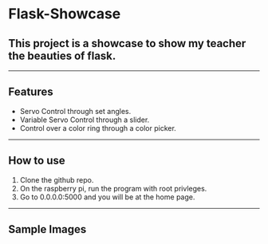# Flask-Showcase

## This project is a showcase to show my teacher the beauties of flask.

---

## Features

* Servo Control through set angles.
* Variable Servo Control through a slider.
* Control over a color ring through a color picker.

---

## How to use

1. Clone the github repo.
2. On the raspberry pi, run the program with root privleges.
3. Go to 0.0.0.0:5000 and you will be at the home page.

---

## Sample Images

